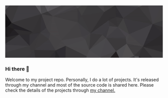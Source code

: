 [![Eric's GitHub Banner](./assets/GitHubHeader.gif)](https://www.that-project.com)

### Hi there 👋

Welcome to my project repo.
Personally, I do a lot of projects. It's released through my channel and most of the source code is shared here. Please check the details of the projects through [my channel.](https://www.that-project.com)